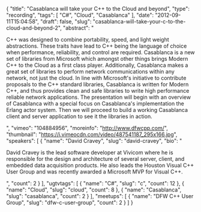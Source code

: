 {
  "title": "Casablanca will take your C++ to the Cloud and beyond",
  "type": "recording",
  "tags": [
    "C#",
    "Cloud",
    "Casablanca"
  ],
  "date": "2012-09-11T15:04:58",
  "draft": false,
  "slug": "casablanca-will-take-your-c-to-the-cloud-and-beyond-2",
  "abstract": "<p>C++ was designed to combine portability, speed, and light weight abstractions.  These traits have lead to C++ being the language of choice when performance, reliability, and control are required.  Casablanca is a new set of libraries from Microsoft which amongst other things brings Modern C++ to the Cloud as a first class player.  Additionally, Casablanca makes a great set of libraries to perform network communications within any network, not just the cloud.  In line with Microsoft's initiative to contribute proposals to the C++ standard libraries, Casablanca is written for Modern C++, and thus provides clean and safe libraries to write high performance reliable network applications.  The presentation will begin with an overview of Casablanca with a special focus on Casablanca's implementation the Erlang actor system. Then we will proceed to build a working Casablanca client and server application to see it the libraries in action.</p>",
  "vimeo": "104884956",
  "moreinfo": "http://www.dfwcpp.com/",
  "thumbnail": "https://i.vimeocdn.com/video/487541187_295x166.jpg",
  "speakers": [
    {
      "name": "David Cravey",
      "slug": "david-cravey",
      "bio": "<p>David Cravey is the lead software developer at Vivicom where he is responsible for the design and architecture of several server, client, and embedded data acquisition products.  He also leads the Houston Visual C++ User Group and was recently awarded a Microsoft MVP for Visual C++.</p>",
      "count": 2
    }
  ],
  "ugtvtags": [
    {
      "name": "C#",
      "slug": "c",
      "count": 12
    },
    {
      "name": "Cloud",
      "slug": "cloud",
      "count": 8
    },
    {
      "name": "Casablanca",
      "slug": "casablanca",
      "count": 2
    }
  ],
  "meetups": [
    {
      "name": "DFW C++ User Group",
      "slug": "dfw-c-user-group",
      "count": 2
    }
  ]
}